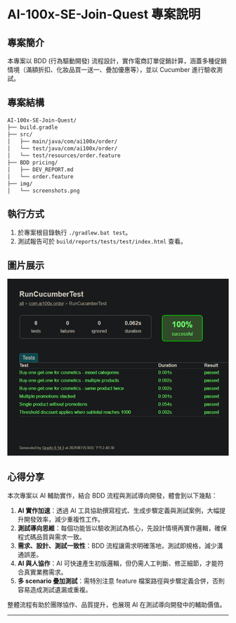 # AI-100x-SE-Join-Quest 專案說明

## 專案簡介
本專案以 BDD (行為驅動開發) 流程設計，實作電商訂單促銷計算，涵蓋多種促銷情境（滿額折扣、化妝品買一送一、疊加優惠等），並以 Cucumber 進行驗收測試。

## 專案結構
```
AI-100x-SE-Join-Quest/
├── build.gradle
├── src/
│   ├── main/java/com/ai100x/order/
│   └── test/java/com/ai100x/order/
│   └── test/resources/order.feature
├── BDD pricing/
│   ├── DEV_REPORT.md
│   └── order.feature
├── img/
│   └── screenshots.png
```

## 執行方式
1. 於專案根目錄執行 `./gradlew.bat test`。
2. 測試報告可於 `build/reports/tests/test/index.html` 查看。

## 圖片展示
![](img/screenshots.png)

## 心得分享
本次專案以 AI 輔助實作，結合 BDD 流程與測試導向開發，體會到以下幾點：

1. **AI 實作加速**：透過 AI 工具協助撰寫程式、生成步驟定義與測試案例，大幅提升開發效率，減少重複性工作。
2. **測試導向思維**：每個功能皆以驗收測試為核心，先設計情境再實作邏輯，確保程式碼品質與需求一致。
3. **需求、設計、測試一致性**：BDD 流程讓需求明確落地，測試即規格，減少溝通誤差。
4. **AI 與人協作**：AI 可快速產生初版邏輯，但仍需人工判斷、修正細節，才能符合真實業務需求。
5. **多 scenario 疊加測試**：需特別注意 feature 檔案路徑與步驟定義合併，否則容易造成測試遺漏或重複。

整體流程有助於團隊協作、品質提升，也展現 AI 在測試導向開發中的輔助價值。

---
